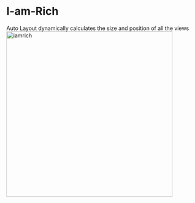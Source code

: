 # I-am-Rich

Auto Layout dynamically calculates the size and position of all the views
<img width="433" alt="iamrich" src="https://user-images.githubusercontent.com/104160021/198560997-a3e2dde8-6d5c-4075-9ecf-f54545fe8ff7.png">
